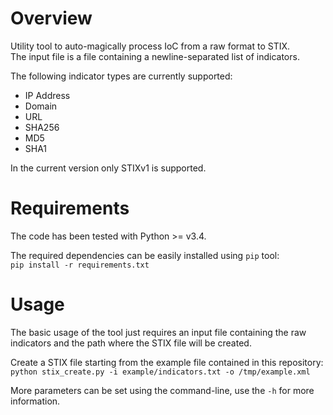 # Overview
Utility tool to auto-magically process IoC from a raw format to STIX.\
The input file is a file containing a newline-separated list of indicators.

The following indicator types are currently supported:
* IP Address
* Domain
* URL
* SHA256
* MD5
* SHA1

In the current version only STIXv1 is supported.

# Requirements
The code has been tested with Python >= v3.4.

The required dependencies can be easily installed using `pip` tool:\
`pip install -r requirements.txt`

# Usage
The basic usage of the tool just requires an input file containing the raw indicators and the path where the STIX file will be created.

Create a STIX file starting from the example file contained in this repository:\
`python stix_create.py -i example/indicators.txt -o /tmp/example.xml`

More parameters can be set using the command-line, use the `-h` for more information.
